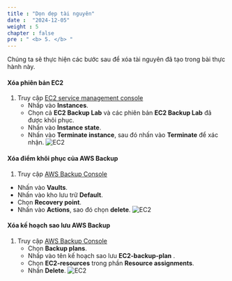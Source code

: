 ```yaml
---
title : "Dọn dẹp tài nguyên"
date :  "2024-12-05" 
weight : 5 
chapter : false
pre : " <b> 5. </b> "
---
```


Chúng ta sẽ thực hiện các bước sau để xóa tài nguyên đã tạo trong bài thực hành này.

#### Xóa phiên bản EC2

1. Truy cập [EC2 service management console](https://console.aws.amazon.com/ec2/v2/home)
   + Nhấp vào **Instances**.
   + Chọn cả **EC2 Backup Lab** và các phiên bản  **EC2 Backup Lab** đã được khôi phục.
   + Nhấn vào **Instance state**.
   + Nhấn vào **Terminate instance**, sau đó nhấn vào **Terminate** để xác nhận.
![EC2](/images/5.cleanup/01-deleteRecoveryPoint.png)

#### Xóa điểm khôi phục của AWS Backup
1.  Truy cập [AWS Backup Console](https://ap-southeast-2.console.aws.amazon.com/backup/home?region=ap-southeast-2#/)
   + Nhấn vào **Vaults**.
   + Nhấn vào kho lưu trữ **Default**.
   + Chọn **Recovery point**.
   + Nhấn vào **Actions**, sao đó chọn **delete**.
![EC2](/images/5.cleanup/01-deleteRecoveryPoint.png)

#### Xóa kế hoạch sao lưu AWS Backup
1. Truy cập [AWS Backup Console](https://ap-southeast-2.console.aws.amazon.com/backup/home?region=ap-southeast-2#/)
   + Chọn **Backup plans**.
   + Nhấp vào tên kế hoạch sao lưu **EC2-backup-plan** .
   + Chọn **EC2-resources** trong phần **Resource assignments**.
   + Nhấn **Delete**.
![EC2](/images/5.cleanup/02-deleteBackupPlans.png)




